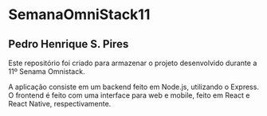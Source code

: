# SemanaOmniStack11
## Pedro Henrique S. Pires

Este repositório foi criado para armazenar o projeto desenvolvido durante a 11º Senama Omnistack. <br />

A aplicação consiste em um backend feito em Node.js, utilizando o Express. O frontend é feito com uma interface para web e mobile, feito em React e React Native, respectivamente.